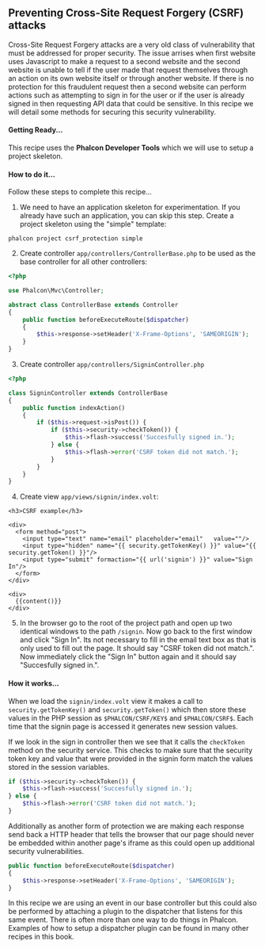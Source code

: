 
## Preventing Cross-Site Request Forgery (CSRF) attacks

Cross-Site Request Forgery attacks are a very old class of vulnerability that must be addressed for proper security.  The issue arrises when first website uses Javascript to make a request to a second website and the second website is unable to tell if the user made that request themselves through an action on its own website itself or through another website.  If there is no protection for this fraudulent request then a second website can perform actions such as attempting to sign in for the user or if the user is already signed in then requesting API data that could be sensitive.  In this recipe we will detail some methods for securing this security vulnerability.

#### Getting Ready...

This recipe uses the **Phalcon Developer Tools** which we will use to setup a project skeleton.

#### How to do it...
Follow these steps to complete this recipe…

1) We need to have an application skeleton for experimentation.  If you already have such an application, you can skip this step. Create a project skeleton using the "simple" template:

`phalcon project csrf_protection simple`

2) Create controller `app/controllers/ControllerBase.php` to be used as the base controller for all other controllers:

```php
<?php

use Phalcon\Mvc\Controller;

abstract class ControllerBase extends Controller
{
    public function beforeExecuteRoute($dispatcher)
    {
        $this->response->setHeader('X-Frame-Options', 'SAMEORIGIN');
    }
}
```

3) Create controller `app/controllers/SigninController.php`

```php
<?php

class SigninController extends ControllerBase
{
    public function indexAction()
    {
        if ($this->request->isPost()) {
            if ($this->security->checkToken()) {
                $this->flash->success('Succesfully signed in.');
            } else {
                $this->flash->error('CSRF token did not match.');
            }
        }
    }
}
```

4) Create view `app/views/signin/index.volt`:

```
<h3>CSRF example</h3>

<div>
  <form method="post">
    <input type="text" name="email" placeholder="email"   value=""/>
    <input type="hidden" name="{{ security.getTokenKey() }}" value="{{ security.getToken() }}"/>
    <input type="submit" formaction="{{ url('signin') }}" value="Sign In"/>
  </form>
</div>

<div>
  {{content()}}
</div>
```

5) In the browser go to the root of the project path and open up two identical windows to the path `/signin`.  Now go back to the first window and click "Sign In".  Its not necessary to fill in the email text box as that is only used to fill out the page.  It should say "CSRF token did not match.".  Now immediately click the "Sign In" button again and it should say "Succesfully signed in.".

#### How it works...

When we load the `signin/index.volt` view it makes a call to `security.getTokenKey()` and `security.getToken()` which then store these values in the PHP session as `$PHALCON/CSRF/KEY$` and `$PHALCON/CSRF$`.  Each time that the signin page is accessed it generates new session values.

If we look in the sign in controller then we see that it calls the `checkToken` method on the security service.  This checks to make sure that the security token key and value that were provided in the signin form match the values stored in the session variables.

```php
if ($this->security->checkToken()) {
    $this->flash->success('Succesfully signed in.');
} else {
    $this->flash->error('CSRF token did not match.');
}
```

Additionally as another form of protection we are making each response send back a HTTP header that tells the browser that our page should never be embedded within another page's iframe as this could open up additional security vulnerabilities.

```php
public function beforeExecuteRoute($dispatcher)
{
    $this->response->setHeader('X-Frame-Options', 'SAMEORIGIN');
}
```

In this recipe we are using an event in our base controller but this could also be performed by attaching a plugin to the dispatcher that listens for this same event.  There is often more than one way to do things in Phalcon.  Examples of how to setup a dispatcher plugin can be found in many other recipes in this book.
